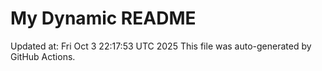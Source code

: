 # My Dynamic README
Updated at: Fri Oct  3 22:17:53 UTC 2025
This file was auto-generated by GitHub Actions.
